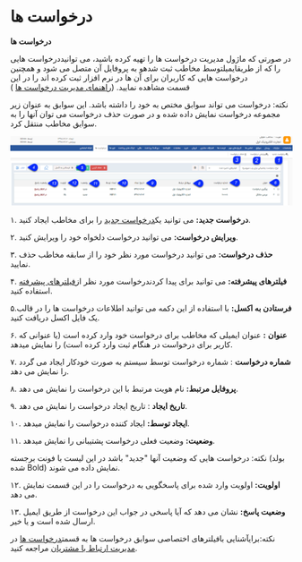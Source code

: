 # درخواست ها        

**درخواست ها**

در صورتی که ماژول مدیریت درخواست ها را تهیه کرده باشید، می توانیددرخواست هایی را که از طریقایمیلتوسط مخاطب ثبت شدهو به پروفایل آن متصل می شود و همچنین درخواست هایی که کاربران برای آن ها در نرم افزار ثبت کرده اند را در این قسمت مشاهده نمایید. ([راهنمای مدیریت درخواست ها](HelpPayamgostar/Setting/Personalizing/RequestsManagement.md) )

نکته: درخواست می تواند سوابق مختص به خود را داشته باشد. این سوابق به عنوان زیر مجموعه درخواست نمایش داده شده و در صورت حذف درخواست می توان آنها را به سوابق مخاطب منتقل کرد.

![](Bank-request.png)

۱.  **درخواست جدید:** می توانید یک[درخواست جدید](Request/Newrequest.md) را برای مخاطب ایجاد کنید.

۲. **ویرایش درخواست:** می توانید درخواست دلخواه خود را ویرایش کنید.

۳. **حذف درخواست:** می توانید درخواست مورد نظر خود را از سابقه مخاطب حذف نمایید.

۴.  **فیلترهای پیشرفته:** می توانید برای پیدا کردندرخواست مورد نظر از[فیلترهای پیشرفته](HelpPayamgostar/PayamGostarSyncBank/JobsForFirst/Background/AdvancedFilters.md) استفاده کنید.

۵.**فرستادن به اکسل:** با استفاده از این دکمه می توانید اطلاعات درخواست ها را در قالب یک فایل اکسل دریافت کنید.

۶. **عنوان** **:** عنوان ایمیلی که مخاطب برای درخواست خود وارد کرده است (یا عنوانی که کاربر برای درخواست در هنگام ثبت وارد کرده است) را نمایش میدهد.

۷. **شماره درخواست** : شماره درخواست توسط سیستم به صورت خودکار ایجاد می گردد را نمایش می دهد.

۸. **پروفایل مرتبط:** نام هویت مرتبط با این درخواست را نمایش می دهد.

۹. **تاریخ ایجاد** : تاریخ ایجاد درخواست را نمایش می دهد.

۱۰. **ایجاد توسط:** ایجاد کننده درخواست را نمایش میدهد.

۱۱. **وضعیت:** وضعیت فعلی درخواست پشتیبانی را نمایش میدهد.

نکته: درخواست هایی که وضعیت آنها "جدید" باشد در این لیست با فونت برجسته (بولد شده Bold) نمایش داده می شوند.

۱۲. **اولویت:** اولویت وارد شده برای پاسخگویی به درخواست را در این قسمت نمایش می دهد.

۱۳. **وضعیت پاسخ:** نشان می دهد که آیا پاسخی در جواب این درخواست از طریق ایمیل ارسال شده است و یا خیر.

نکته:برایآشنایی بافیلترهای اختصاصی سوابق درخواست ها به قسمت[درخواست ها](../../CRM/Requests.md) در [مدیریت ارتباط با مشتریان](../../CRM.md) مراجعه کنید.
